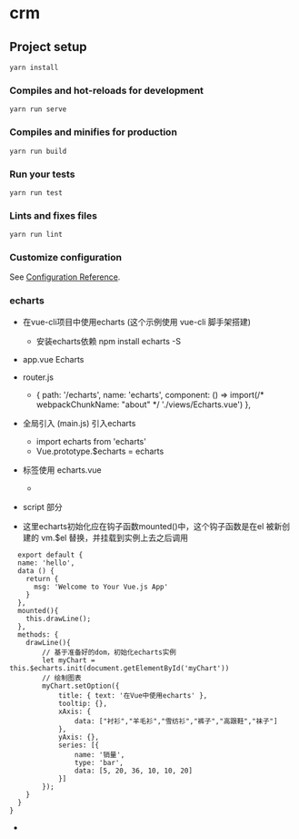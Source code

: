 # crm

## Project setup
```
yarn install
```

### Compiles and hot-reloads for development
```
yarn run serve
```

### Compiles and minifies for production
```
yarn run build
```

### Run your tests
```
yarn run test
```

### Lints and fixes files
```
yarn run lint
```

### Customize configuration
See [Configuration Reference](https://cli.vuejs.org/config/).


### echarts
- 在vue-cli项目中使用echarts (这个示例使用 vue-cli 脚手架搭建)
  - 安装echarts依赖   npm install echarts -S
- app.vue  <router-link to="/echarts">Echarts</router-link>
- router.js
  - {
      path: '/echarts',
      name: 'echarts',
      component: () => import(/* webpackChunkName: "about" */ './views/Echarts.vue')
    },

- 全局引入 (main.js)  引入echarts
  - import echarts from 'echarts'
  - Vue.prototype.$echarts = echarts
- 标签使用 echarts.vue
  - <div id="myChart" :style="{width: '300px', height: '300px'}"></div>
- script 部分
- 这里echarts初始化应在钩子函数mounted()中，这个钩子函数是在el 被新创建的 vm.$el 替换，并挂载到实例上去之后调用
```
  export default {
  name: 'hello',
  data () {
    return {
      msg: 'Welcome to Your Vue.js App'
    }
  },
  mounted(){
    this.drawLine();
  },
  methods: {
    drawLine(){
        // 基于准备好的dom，初始化echarts实例
        let myChart = this.$echarts.init(document.getElementById('myChart'))
        // 绘制图表
        myChart.setOption({
            title: { text: '在Vue中使用echarts' },
            tooltip: {},
            xAxis: {
                data: ["衬衫","羊毛衫","雪纺衫","裤子","高跟鞋","袜子"]
            },
            yAxis: {},
            series: [{
                name: '销量',
                type: 'bar',
                data: [5, 20, 36, 10, 10, 20]
            }]
        });
    }
  }
}
```
-